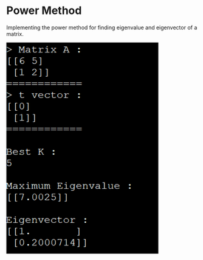 # Power Method

Implementing the power method for finding eigenvalue and eigenvector of a matrix.

<img src="result.png" width="400" />
